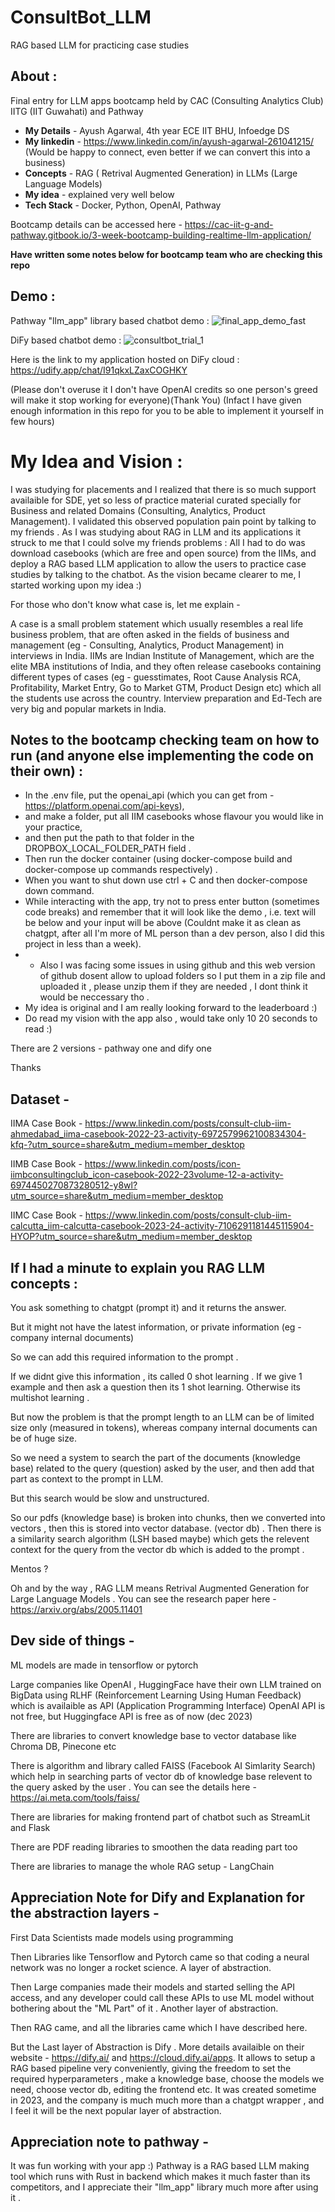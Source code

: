 # ConsultBot_LLM
RAG based LLM for practicing case studies

## About :

 Final entry for LLM apps bootcamp held by CAC (Consulting Analytics Club) IITG (IIT Guwahati) and Pathway 

* __My Details__ - Ayush Agarwal, 4th year ECE IIT BHU, Infoedge DS
* __My linkedin__ - https://www.linkedin.com/in/ayush-agarwal-261041215/ (Would be happy to connect, even better if we can convert this into a business)
* __Concepts__ - RAG ( Retrival Augmented Generation) in LLMs (Large Language Models)
* __My idea__ - explained very well below
* __Tech Stack__ - Docker, Python, OpenAI, Pathway

Bootcamp details can be accessed here - https://cac-iit-g-and-pathway.gitbook.io/3-week-bootcamp-building-realtime-llm-application/

__Have written some notes below for bootcamp team who are checking this repo__

## Demo : 

Pathway "llm_app" library based chatbot demo :
![final_app_demo_fast](https://github.com/ayush-agarwal-0502/ConsultBot_LLM/assets/86561124/fc951b03-66ab-4f53-92d3-8fb4bc75832f)

DiFy based chatbot demo :
![consultbot_trial_1](https://github.com/ayush-agarwal-0502/ConsultBot_LLM/assets/86561124/a26a0713-89e8-4caa-b000-6828f0567740)

Here is the link to my application hosted on DiFy cloud : https://udify.app/chat/I91qkxLZaxCOGHKY 

(Please don't overuse it I don't have OpenAI credits so one person's greed will make it stop working for everyone)(Thank You) 
(Infact I have given enough information in this repo for you to be able to implement it yourself in few hours)

# My Idea and Vision :

I was studying for placements and I realized that there is so much support availaible for SDE, yet so less of practice material curated specially for Business and related Domains (Consulting, Analytics, Product Management). I validated this observed population pain point by talking to my friends . As I was studying about RAG in LLM and its applications it struck to me that I could solve my friends problems : All I had to do was download casebooks (which are free and open source) from the IIMs, and deploy a RAG based LLM application to allow the users to practice case studies by talking to the chatbot. As the vision became clearer to me, I started working upon my idea :)  

For those who don't know what case is, let me explain - 

A case is a small problem statement which usually resembles a real life business problem, that are often asked in the fields of business and management (eg - Consulting, Analytics, Product Management) in interviews in India. IIMs are Indian Institute of Management, which are the elite MBA institutions of India, and they often release casebooks containing different types of cases (eg - guesstimates, Root Cause Analysis RCA, Profitability, Market Entry, Go to Market GTM, Product Design etc) which all the students use across the country. Interview preparation and Ed-Tech are very big and popular markets in India. 

## Notes to the bootcamp checking team on how to run (and anyone else implementing the code on their own) :

* In the .env file, put the openai_api (which you can get from - https://platform.openai.com/api-keys),
* and make a folder, put all IIM casebooks whose flavour you would like in your practice,
* and then put the path to that folder in the DROPBOX_LOCAL_FOLDER_PATH field .
* Then run the docker container (using docker-compose build and docker-compose up commands respectively) .
* When you want to shut down use ctrl + C and then docker-compose down command.
* While interacting with the app, try not to press enter button (sometimes code breaks) and remember that it will look like the demo , i.e. text will be below and your input will be above (Couldnt make it as clean as chatgpt, after all I'm more of ML person than a dev person, also I did this project in less than a week).
* * Also I was facing some issues in using github and this web version of github dosent allow to upload folders so I put them in a zip file and uploaded it , please unzip them if they are needed , I dont think it would be neccessary tho . 
* My idea is original and I am really looking forward to the leaderboard :)
* Do read my vision with the app also , would take only 10 20 seconds to read :) 


There are 2 versions - pathway one and dify one

Thanks

## Dataset - 

IIMA Case Book - https://www.linkedin.com/posts/consult-club-iim-ahmedabad_iima-casebook-2022-23-activity-6972579962100834304-kfq-?utm_source=share&utm_medium=member_desktop

IIMB Case Book - https://www.linkedin.com/posts/icon-iimbconsultingclub_icon-casebook-2022-23volume-12-a-activity-6974450270873280512-y8wl?utm_source=share&utm_medium=member_desktop

IIMC Case Book - https://www.linkedin.com/posts/consult-club-iim-calcutta_iim-calcutta-casebook-2023-24-activity-7106291181445115904-HYOP?utm_source=share&utm_medium=member_desktop

## If I had a minute to explain you RAG LLM concepts :

You ask something to chatgpt (prompt it) and it returns the answer. 

But it might not have the latest information, or private information (eg - company internal documents)

So we can add this required information to the prompt .

If we didnt give this information , its called 0 shot learning . If we give 1 example and then ask a question then its 1 shot learning. Otherwise its multishot learning .

But now the problem is that the prompt length to an LLM can be of limited size only (measured in tokens), whereas company internal documents can be of huge size.

So we need a system to search the part of the documents (knowledge base) related to the query (question) asked by the user, and then add that part as context to the prompt in LLM.

But this search would be slow and unstructured. 

So our pdfs (knowledge base) is broken into chunks, then we converted into vectors , then this is stored into vector database. (vector db) . Then there is a similarity search algorithm (LSH based maybe) which gets the relevent context for the query from the vector db which is added to the prompt . 

Mentos ?

Oh and by the way , RAG LLM means Retrival Augmented Generation for Large Language Models . You can see the research paper here - https://arxiv.org/abs/2005.11401

## Dev side of things - 

ML models are made in tensorflow or pytorch 

Large companies like OpenAI , HuggingFace have their own LLM trained on BigData using RLHF (Reinforcement Learning Using Human Feedback) which is availaible as API (Application Programming Interface) 
OpenAI API is not free, but Huggingface API is free as of now (dec 2023)

There are libraries to convert knowledge base to vector database like Chroma DB, Pinecone etc 

There is algorithm and library called FAISS (Facebook AI Simlarity Search) which help in searching parts of vector db of knowledge base relevent to the query asked by the user . You can see the details here - https://ai.meta.com/tools/faiss/

There are libraries for making frontend part of chatbot such as StreamLit and Flask

There are PDF reading libraries to smoothen the data reading part too

There are libraries to manage the whole RAG setup - LangChain

## Appreciation Note for Dify and Explanation for the abstraction layers - 

First Data Scientists made models using programming 

Then Libraries like Tensorflow and Pytorch came so that coding a neural network was no longer a rocket science. A layer of abstraction. 

Then Large companies made their models and started selling the API access, and any developer could call these APIs to use ML model without bothering about the "ML Part" of it . Another layer of abstraction.

Then RAG came, and all the libraries came which I have described here. 

But the Last layer of Abstraction is Dify . More details availaible on their website - https://dify.ai/ and https://cloud.dify.ai/apps. It allows to setup a RAG based pipeline very conveniently, giving the freedom to set the required hyperparameters , make a knowledge base, choose the models we need, choose vector db, editing the frontend etc. It was created sometime in 2023, and the company is much much more than a chatgpt wrapper , and I feel it will be the next popular layer of abstraction. 

## Appreciation note to pathway - 

It was fun working with your app :) Pathway is a RAG based LLM making tool which runs with Rust in backend which makes it much faster than its competitors, and I appreciate their "llm_app" library much more after using it . 




